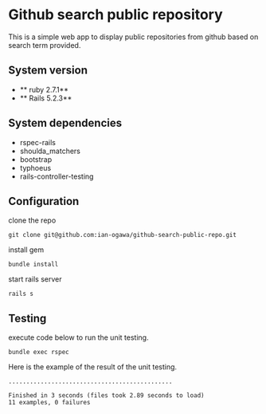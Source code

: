 # Github search public repository

This is a simple web app to display public repositories from github based on search term provided.

## System version

* ** ruby 2.7.1**
* ** Rails 5.2.3**

## System dependencies

* rspec-rails
* shoulda_matchers
* bootstrap
* typhoeus
* rails-controller-testing

## Configuration

clone the repo

```
git clone git@github.com:ian-ogawa/github-search-public-repo.git
```

install gem

```
bundle install
```

start rails server

```
rails s
```

## Testing

execute code below to run the unit testing.

```
bundle exec rspec
```

Here is the example of the result of the unit testing.

```
..............................................

Finished in 3 seconds (files took 2.89 seconds to load)
11 examples, 0 failures
```
